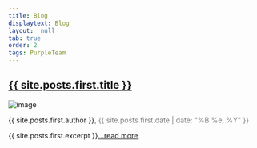 ```yaml
---
title: Blog
displaytext: Blog
layout:  null
tab: true
order: 2
tags: PurpleTeam
---
```


<section class="homepage-blog">
  <h2><a href="{{ site.posts.first.url }}">{{ site.posts.first.title }}</a></h2>
<a><img src="{{ site.posts.first.author_image }}" alt="image"></a>
<p class="author"><a>{{ site.posts.first.author }}</a><span style="color:#7C7C7C">, {{ site.posts.first.date | date: "%B %e, %Y" }}</span></p>
<p>{{ site.posts.first.excerpt }}<a href="/www-projectchapter-example{{ site.posts.first.url }}">...read more</a></p>
</section>
